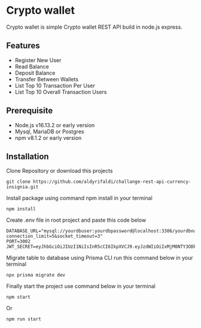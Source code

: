 # Crypto wallet
Crypto wallet is simple Crypto wallet REST API build in node.js express.  

## Features
- Register New User
- Read Balance
- Deposit Balance
- Transfer Between Wallets
- List Top 10 Transaction Per User
- List Top 10 Overall Transaction Users

## Prerequisite
- Node.js v16.13.2 or early version
- Mysql, MariaDB or Postgres
- npm v8.1.2 or early version

## Installation
Clone Repository or download this projects

    git clone https://github.com/aldyrifaldi/challange-rest-api-currency-insignia.git

   Install package using command npm install in your terminal
   

    npm install

Create .env file in root project and paste this code below

 

    DATABASE_URL="mysql://yourdbuser:yourdbpassword@localhost:3306/yourdbname?connection_limit=5&socket_timeout=3"    
    PORT=3002
    JWT_SECRET=eyJhbGciOiJIUzI1NiIsInR5cCI6IkpXVCJ9.eyJzdWIiOiIxMjM0NTY3ODkwIiwibmFtZSI6IkpvaG4gRG9lIiwiaWF0IjoxNTE2MjM5MDIyfQ.SflKxwRJSMeKKF2QT4fwpMeJf36POk6yJV_adQssw5c

Migrate table to database using Prisma CLI run this command below in your terminal

    npx prisma migrate dev
    
Finally start the project use command below in your terminal

    npm start
Or

    npm run start
